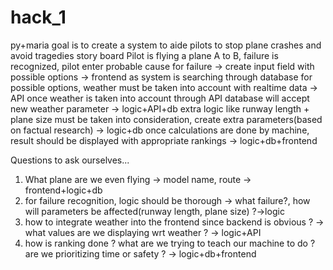 # hack_1
py+maria
goal is to create a system to aide pilots to stop plane crashes and avoid tragedies
story board
Pilot is flying a plane A to B, 
failure is recognized, pilot enter probable cause for failure -> create input field with possible options -> frontend
as system is searching through database for possible options, weather must be taken into account with realtime data -> API
once weather is taken into account through API database will accept new weather parameter -> logic+API+db
extra logic like runway length + plane size must be taken into consideration, create extra parameters(based on factual research) -> logic+db
once calculations are done by machine, result should be displayed with appropriate rankings -> logic+db+frontend

Questions to ask ourselves...
1. What plane are we even flying -> model name, route -> frontend+logic+db
2. for failure recognition, logic should be thorough -> what failure?, how will parameters be affected(runway length, plane size) ?->logic
3. how to integrate weather into the frontend since backend is obvious ? -> what values are we displaying wrt weather ? -> logic+API
4. how is ranking done ? what are we trying to teach our machine to do ? are we prioritizing time or safety ? -> logic+db+frontend

    
